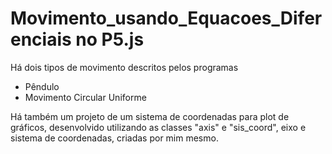 # Movimento_usando_Equacoes_Diferenciais no P5.js

Há dois tipos de movimento descritos pelos programas
- Pêndulo 
- Movimento Circular Uniforme

Há também um projeto de um sistema de coordenadas para plot de gráficos, desenvolvido utilizando as classes "axis" e "sis_coord", eixo e sistema de coordenadas, criadas por mim mesmo.


